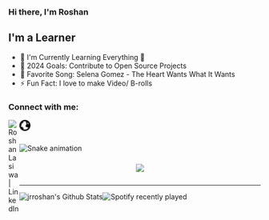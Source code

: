 ### Hi there, I'm Roshan

## I'm a Learner
- 🍒 I'm Currently Learning Everything 🤣
- 🥅 2024 Goals: Contribute to Open Source Projects
- 🎵 Favorite Song: Selena Gomez - The Heart Wants What It Wants
- ⚡ Fun Fact: I love to make Video/ B-rolls

### Connect with me:

[<img aligh="left" alt="roshanlasiwa.com.np" width="22px" src="https://raw.githubusercontent.com/iconic/open-iconic/master/svg/globe.svg"/>][website]
[<img align="left" alt="RoshanLasiwa | LinkedIn" width="22px" src="https://cdn.jsdelivr.net/npm/simple-icons@v3/icons/linkedin.svg" />][linkedin]

<!-- <details>
  <summary>:zap: Github Stats</summary>

  []

</details> -->

###

<img src="https://raw.githubusercontent.com/jrroshan/jrroshan/output/snake.svg" alt="Snake animation" />

###

<div align="center">
  <img src="https://profile-counter.glitch.me/jrroshan/count.svg?"  />
</div>

###

---

<img align="left" alt="jrroshan's Github Stats" src="https://github-readme-stats-git-master.jrroshan.vercel.app//api?username=jrroshan&show_icons=true&hide_border=true" />

![Spotify recently played]([https://spotify-recently-played-readme.vercel.app/api?user=jeffreyca16&count=1](https://spotify-recently-played-readme.vercel.app/api?user=ofjmj83hb5x7tyxhkz0cqlihn&count={1}))

[website]: https://roshanlasiwa.com.np
[linkedin]: https://www.linkedin.com/in/roshan-lasiwa-3384651a2/

